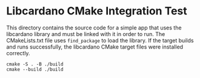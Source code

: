 # Libcardano CMake Integration Test

This directory contains the source code for a simple app that uses the 
libcardano library and must be linked with it in order to run. The
CMakeLists.txt file uses `find_package` to load the library. If the target 
builds and runs successfully, the libcardano CMake target files were installed
correctly.

    cmake -S . -B ./build
    cmake --build ./build
